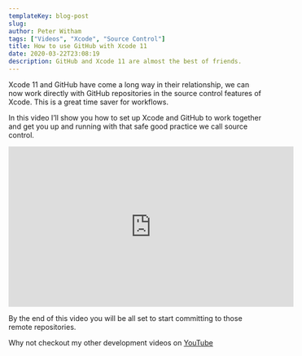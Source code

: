 ```yaml
---
templateKey: blog-post
slug: 
author: Peter Witham
tags: ["Videos", "Xcode", "Source Control"]
title: How to use GitHub with Xcode 11
date: 2020-03-22T23:08:19
description: GitHub and Xcode 11 are almost the best of friends.
---
```

Xcode 11 and GitHub have come a long way in their relationship, we can now work directly with GitHub repositories in the source control features of Xcode. This is a great time saver for workflows.

In this video I’ll show you how to set up Xcode and GitHub to work together and get you up and running with that safe good practice we call source control.

<iframe width="560" height="315" src="https://www.youtube.com/embed/v25er68nnk8" frameborder="0" allow="accelerometer; autoplay; encrypted-media; gyroscope; picture-in-picture" allowfullscreen></iframe>

By the end of this video you will be all set to start committing to those remote repositories.

Why not checkout my other development videos on [YouTube](https://www.youtube.com/playlist?list=PLHBYjLiURDUXqsWYkYBIKHI4F5GuJdCzm)
